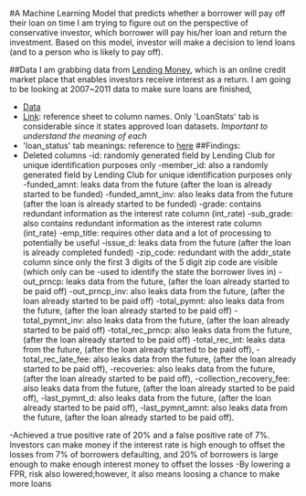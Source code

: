 #A Machine Learning Model that predicts whether a borrower will pay off their loan on time
I am trying to figure out on the perspective of conservative investor, which borrower will pay his/her loan and return the investment. Based on this model, investor will make a decision to lend loans (and to a person who is likely to pay off).

##Data
I am grabbing data from [Lending Money](https://www.lendingclub.com/public/how-peer-lending-works.action), which is an online credit market place that enables investors receive interest as a return.
I am going to be looking at 2007~2011 data to make sure loans are finished, 
- [Data](https://www.lendingclub.com/info/download-data.action)
- [Link](https://docs.google.com/spreadsheets/d/1YxDDHXkl3M4_axThL6leNqPtOdZFWw06ogOF5y9ycwE/edit?usp=sharing): reference sheet to column names. Only 'LoanStats' tab is considerable since it states approved loan datasets. *Important to understand the meaning of each*
- 'loan_status' tab meanings: reference to [here](https://help.lendingclub.com/hc/en-us/articles/215488038)
##Findings:
- Deleted columns
  -id: randomly generated field by Lending Club for unique identification purposes only
  -member_id: also a randomly generated field by Lending Club for unique identification purposes only
  -funded_amnt: leaks data from the future (after the loan is already started to be funded)
  -funded_amnt_inv: also leaks data from the future (after the loan is already started to be funded)
  -grade: contains redundant information as the interest rate column (int_rate)
  -sub_grade: also contains redundant information as the interest rate column (int_rate)
  -emp_title: requires other data and a lot of processing to potentially be useful
  -issue_d: leaks data from the future (after the loan is already completed funded)
  -zip_code: redundant with the addr_state column since only the first 3 digits of the 5 digit zip code are visible (which only can be     -used to identify the state the borrower lives in)
  -out_prncp: leaks data from the future, (after the loan already started to be paid off)
  -out_prncp_inv: also leaks data from the future, (after the loan already started to be paid off)
  -total_pymnt: also leaks data from the future, (after the loan already started to be paid off)
  -total_pymnt_inv: also leaks data from the future, (after the loan already started to be paid off)
  -total_rec_prncp: also leaks data from the future, (after the loan already started to be paid off)
  -total_rec_int: leaks data from the future, (after the loan already started to be paid off),
  -total_rec_late_fee: also leaks data from the future, (after the loan already started to be paid off),
  -recoveries: also leaks data from the future, (after the loan already started to be paid off),
  -collection_recovery_fee: also leaks data from the future, (after the loan already started to be paid off),
  -last_pymnt_d: also leaks data from the future, (after the loan already started to be paid off),
  -last_pymnt_amnt: also leaks data from the future, (after the loan already started to be paid off).

-Achieved a true positive rate of 20% and a false positive rate of 7%. Investors can make money if the interest rate is high enough to offset the losses from 7% of borrowers defaulting, and 20% of borrowers is large enough to make enough interest money to offset the losses
  -By lowering a FPR, risk also lowered;however, it also means loosing a chance to make more loans 

